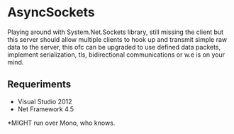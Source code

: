 AsyncSockets
============

Playing around with System.Net.Sockets library, still missing the client but this server
should allow multiple clients to hook up and transmit simple raw data to the server, 
this ofc can be upgraded to use defined data packets, implement serialization, tls, bidirectional
communications or w.e is on your mind.

Requeriments
-------------------------
* Visual Studio 2012
* Net Framework 4.5

*MIGHT run over Mono, who knows.
